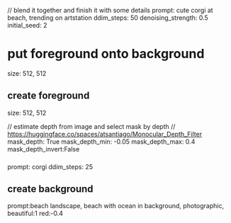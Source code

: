 // blend it together and finish it with some details
prompt: cute corgi at beach, trending on artstation
ddim_steps: 50
denoising_strength: 0.5
initial_seed: 2

# put foreground onto background 
size: 512, 512

## create foreground
size: 512, 512

// estimate depth from image and select mask by depth
// https://huggingface.co/spaces/atsantiago/Monocular_Depth_Filter
mask_depth: True
mask_depth_min: -0.05
mask_depth_max: 0.4
mask_depth_invert:False

###
prompt: corgi
ddim_steps: 25

## create background
prompt:beach landscape, beach with ocean in background, photographic, beautiful:1 red:-0.4
